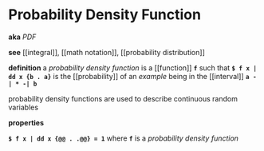# Probability Density Function

**aka** _PDF_

**see** [[integral]], [[math notation]], [[probability distribution]]

**definition** a _probability density function_ is a [[function]] **`f`** such that **`$ f x | dd x {b . a}`** is the [[probability]] of an _example_ being in the [[interval]] **`a -| * -| b`**

probability density functions are used to describe continuous random variables

**properties**

**`$ f x | dd x {@@ . .@@} = 1`** where **`f`** is a _probability density function_
